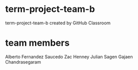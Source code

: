 # term-project-team-b
term-project-team-b created by GitHub Classroom

# team members
Alberto Fernandez Saucedo
Zac Henney
Julian Sagen
Gajaen Chandrasegaram
